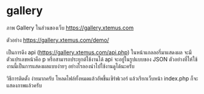 # gallery
ภาพ Gallery ในส่วนของเว็บ https://gallery.xtemus.com

ตัวอย่าง   https://gallery.xtemus.com/demo/

เป็นการดึง api (https://gallery.xtemus.com/api.php) ในหน้าแกลลอรี่มาแสดงผล จะมีตัวแปรเลขหน้าคือ p หรือสามารถประยุกต์ใช้งานได้ api จะอยู่ในรูปแบบของ JSON ตัวอย่างที่ให้ใช้งานนี้เป็นการแสดงผลแบบง่ายๆ อย่างไรลองนำไปใช้งานดูได้นะครับ

วิธีการติดตั้ง
ง่ายมากครับ โหลดไฟล์ทั้งหมดแล้วอัพขึ้นเซิร์ฟเวอร์ แล้วเรียกเว็บหน้า index.php ก็จะแสดงภาพแล้วครับ

